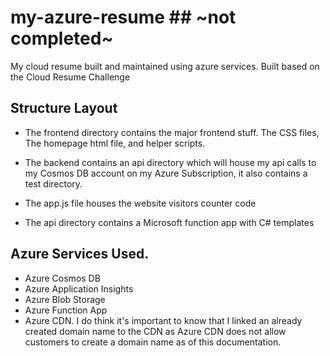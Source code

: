 # my-azure-resume  ## ~not completed~
My cloud resume built and maintained using azure services. Built based on the Cloud Resume Challenge 
 
 ## Structure Layout

 - The frontend directory contains the major frontend stuff. The CSS files, The homepage html file, and helper scripts.

 - The backend contains an api directory which will house my api calls to my Cosmos DB account on my Azure Subscription, it also contains a test directory.

- The app.js file houses the website visitors counter code

- The api directory contains a Microsoft function app with C# templates 


## Azure Services Used.

- Azure Cosmos DB
- Azure Application Insights
- Azure Blob Storage
- Azure Function App
- Azure CDN. I do think it's important to know that I linked an already created domain name to the CDN as Azure CDN does not allow customers to create a domain name as of this documentation.
